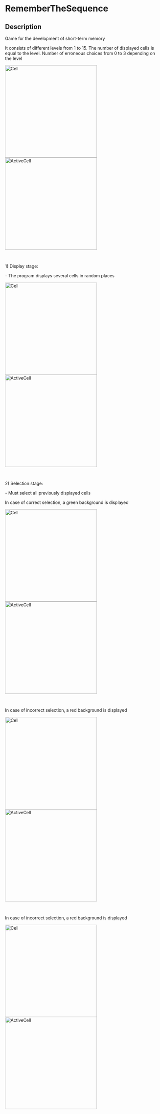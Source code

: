 # RememberTheSequence
<h2>Description</h2>
<p>Game for the development of short-term memory</p>
<p>It consists of different levels from 1 to 15. The number of displayed cells is equal to the level. Number of erroneous choices from 0 to 3 depending on the level</p>
<p><img src="https://github.com/RatmirW/RememberTheSequence/blob/main/images/level10.png" alt="Cell" height="300"/>
<img src="https://github.com/RatmirW/RememberTheSequence/blob/main/images/level14.png" alt="ActiveCell" height="300"/></p>
<br/>
<p>1) Display stage:</p>
<p>- The program displays several cells in random places</p>
<p><img src="https://github.com/RatmirW/RememberTheSequence/blob/main/images/cell.png" alt="Cell" height="300"/>
<img src="https://github.com/RatmirW/RememberTheSequence/blob/main/images/activeCell.png" alt="ActiveCell" height="300"/></p>
<br/>
<p>2) Selection stage:</p>
<p>- Must select all previously displayed cells</p>
<p>In case of correct selection, a green background is displayed</p>
<p><img src="https://github.com/RatmirW/RememberTheSequence/blob/main/images/selection.png" alt="Cell" height="300"/>
<img src="https://github.com/RatmirW/RememberTheSequence/blob/main/images/success.png" alt="ActiveCell" height="300"/></p>
<br/>
<p>In case of incorrect selection, a red background is displayed</p>
<p><img src="https://github.com/RatmirW/RememberTheSequence/blob/main/images/selection2.png" alt="Cell" height="300"/>
<img src="https://github.com/RatmirW/RememberTheSequence/blob/main/images/error.png" alt="ActiveCell" height="300"/></p>
<br/>
<p>In case of incorrect selection, a red background is displayed</p>
<p><img src="https://github.com/RatmirW/RememberTheSequence/blob/main/images/selection2.png" alt="Cell" height="300"/>
<img src="https://github.com/RatmirW/RememberTheSequence/blob/main/images/error.png" alt="ActiveCell" height="300"/></p>
